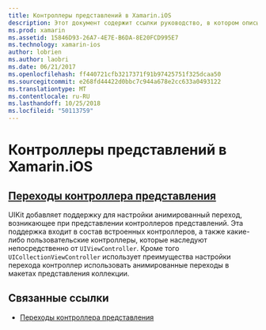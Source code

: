 ```yaml
---
title: Контроллеры представлений в Xamarin.iOS
description: Этот документ содержит ссылки руководство, в котором описывается настройка анимированные переходы между контроллерами представления в Xamarin.iOS.
ms.prod: xamarin
ms.assetid: 15846D93-26A7-4E7E-B6DA-8E20FCD995E7
ms.technology: xamarin-ios
author: lobrien
ms.author: laobri
ms.date: 06/21/2017
ms.openlocfilehash: ff440721cfb3217371f91b97425751f325dcaa50
ms.sourcegitcommit: e268fd44422d0bbc7c944a678e2cc633a0493122
ms.translationtype: MT
ms.contentlocale: ru-RU
ms.lasthandoff: 10/25/2018
ms.locfileid: "50113759"
---
```

# <a name="view-controllers-in-xamarinios"></a>Контроллеры представлений в Xamarin.iOS

## <a name="view-controller-transitionstransitionsmd"></a>[Переходы контроллера представления](transitions.md)

UIKit добавляет поддержку для настройки анимированный переход, возникающее при представлении контроллеров представлений. Эта поддержка входит в состав встроенных контроллеров, а также какие-либо пользовательские контроллеры, которые наследуют непосредственно от `UIViewController`. Кроме того `UICollectionViewController` использует преимущества настройки перехода контроллер использовать анимированные переходы в макетах представления коллекции.

## <a name="related-links"></a>Связанные ссылки

- [Переходы контроллера представления](~/ios/user-interface/ios-ui/view-controllers/transitions.md)
